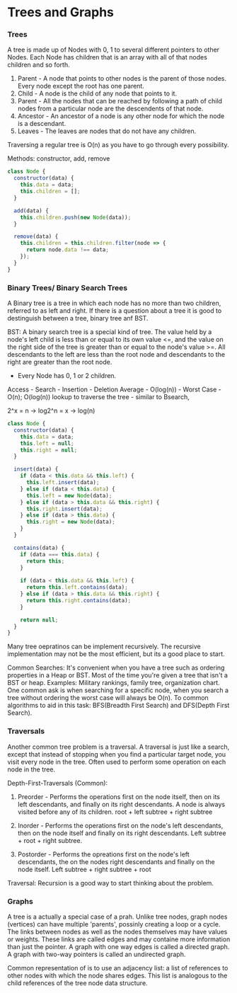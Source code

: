 # Trees and Graphs 

### Trees
A tree is made up of Nodes with 0, 1 to several different pointers to other Nodes. Each Node has 
children that is an array with all of that nodes children and so forth. 

1. Parent - A node that points to other nodes is the parent of those nodes. Every node except the root has one parent. 
2. Child - A node is the child of any node that points to it. 
3. Parent - All the nodes that can be reached by following a path of child nodes from a particular node are the descendents of that node. 
4. Ancestor - An ancestor of a node is any other node for which the node is a descendant. 
5. Leaves - The leaves are nodes that do not have any children.

Traversing a regular tree is O(n) as you have to go through every possibility. 

Methods: constructor, add, remove

```js
class Node {
  constructor(data) {
    this.data = data;
    this.children = [];
  }

  add(data) {
    this.children.push(new Node(data));
  }

  remove(data) {
    this.children = this.children.filter(node => {
      return node.data !== data;
    });
  }
}

```

### Binary Trees/ Binary Search Trees
A Binary tree is a tree in which each node has no more than two children, referred to as left and right. If there is a question about a tree it is good to destinguish between a tree, binary tree anf BST.

BST:
A binary search tree is a special kind of tree. The value held by a node's left child is less than or equal to its own value <=, and the value on the right side of the tree is greater than or equal to the node's value >=. All descendants to the left are less than the root node and descendants to the right are greater than the root node. 

* Every Node has 0, 1 or 2 children.

Access - Search - Insertion - Deletion
Average - O(log(n)) - Worst Case - O(n);
O(log(n)) lookup to traverse the tree - similar to Bsearch, 

2^x = n -> log2^n = x -> log(n)

```js
class Node {
  constructor(data) {
    this.data = data;
    this.left = null;
    this.right = null;
  }

  insert(data) {
    if (data < this.data && this.left) {
      this.left.insert(data);
    } else if (data < this.data) {
      this.left = new Node(data);
    } else if (data > this.data && this.right) {
      this.right.insert(data);
    } else if (data > this.data) {
      this.right = new Node(data);
    }
  }

  contains(data) {
    if (data === this.data) {
      return this;
    } 
    
    if (data < this.data && this.left) {
      return this.left.contains(data);
    } else if (data > this.data && this.right) {
      return this.right.contains(data);
    }

    return null;
  }
}
```

Many tree oepratinos can be implement recursively. The recursive implementation may not be the most efficient, but its a good place to start. 

Common Searches:
It's convenient when you have a tree such as ordering properties in a Heap or BST. Most of the time you're given a tree that isn't a BST or heap. Examples: Military rankings, family tree, organization chart. One common ask is when searching for a specific node, when you search a tree without ordering the worst case will always be O(n). To common algorithms to aid in this task: BFS(Breadth First Search) and DFS(Depth First Search).

### Traversals 
Another common tree problem is a traversal. A traversal is just like a search, except that instead of stopping when you find a particular target node, you visit every node in the tree. Often used to perform some operation on each node in the tree. 

Depth-First-Traversals (Common):
1. Preorder - Performs the operations first on the node itself, then on its left descendants, and finally on its right descendants. A node is always visited before any of its children. root + left subtree + right subtree

2. Inorder - Performs the operations first on the node's left descendants, then on the node itself and finally on its right descendants. Left subtree + root + right subtree.

3. Postorder - Performs the opreations first on the node's left descendants, the on the nodes right descendants and finally on the node itself.  Left subtree + right subtree + root

Traversal: Recursion is a good way to start thinking about the problem. 

### Graphs
A tree is a actually a special case of a prah. Unlike tree nodes, graph nodes (vertices) can have multiple 'parents', possinly creating a loop or a cycle. The links between nodes as well as the nodes themselves may have values or weights. These links are called edges and may containe more information than just the pointer. A graph with one way edges is called a directed graph. A graph with two-way pointers is called an undirected graph. 

Common representation of is to use an adjacency list: a list of references to other nodes with which the node shares edges. This list is analogous to the child references of the tree node data structure. 